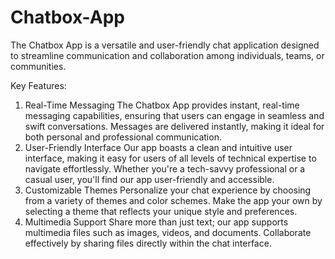 # Chatbox-App
The Chatbox App is a versatile and user-friendly chat application designed to streamline communication and collaboration among individuals, teams, or communities. 


Key Features:

1. Real-Time Messaging
The Chatbox App provides instant, real-time messaging capabilities, ensuring that users can engage in seamless and swift conversations. Messages are delivered instantly, making it ideal for both personal and professional communication.
2. User-Friendly Interface
Our app boasts a clean and intuitive user interface, making it easy for users of all levels of technical expertise to navigate effortlessly. Whether you're a tech-savvy professional or a casual user, you'll find our app user-friendly and accessible.
3. Customizable Themes
Personalize your chat experience by choosing from a variety of themes and color schemes. Make the app your own by selecting a theme that reflects your unique style and preferences.
4. Multimedia Support
Share more than just text; our app supports multimedia files such as images, videos, and documents. Collaborate effectively by sharing files directly within the chat interface.
